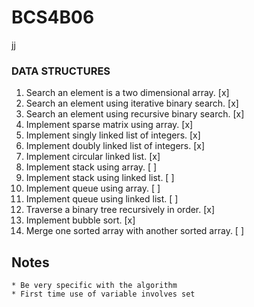 # BCS4B06
jj
### DATA STRUCTURES

1. Search an element is a two dimensional array.    [x]
2. Search an element using iterative binary search. [x]
3. Search an element using recursive binary search. [x]
4. Implement sparse matrix using array.             [x]
5. Implement singly linked list of integers.        [x]
6. Implement doubly linked list of integers.        [x]
7. Implement circular linked list.                  [x]
8. Implement stack using array.                     [ ]
9. Implement stack using linked list.               [ ]
10. Implement queue using array.                    [ ]
11. Implement queue using linked list.              [ ]
12. Traverse a binary tree recursively in order.    [x]
13. Implement bubble sort.                          [x]
14. Merge one sorted array with another sorted array. [ ]

## Notes

    * Be very specific with the algorithm
    * First time use of variable involves set
